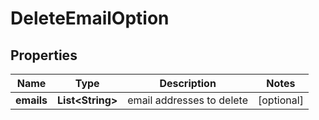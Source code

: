 # DeleteEmailOption

## Properties
Name | Type | Description | Notes
------------ | ------------- | ------------- | -------------
**emails** | **List&lt;String&gt;** | email addresses to delete |  [optional]
